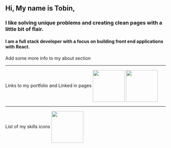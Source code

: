 ## Hi, My name is Tobin,
### I like solving unique problems and creating clean pages with a little bit of flair.
#### I am a full stack developer with a focus on building front end applications with React.
Add some more info to my about section
___________________________________
Links to my portfolio and Linked in pages
<a href="https://www.linkedin.com/in/tobinkwaters/" target="blank"><img align="center" src="" height="100" /></a>
<a href="https://tkwaterss.github.io/" target="blank"><img align="center" src="URL_TO_YOUR_IMAGE" height="100" /></a>
______________________________________
List of my skills icons
<a href="URL_REDIRECT" target="blank"><img align="center" src="URL_TO_YOUR_IMAGE" height="100" /></a>


<!--
**tkwaterss/tkwaterss** is a ✨ _special_ ✨ repository because its `README.md` (this file) appears on your GitHub profile.

Here are some ideas to get you started:

- 🔭 I’m currently working on ...
- 🌱 I’m currently learning ...
- 👯 I’m looking to collaborate on ...
- 🤔 I’m looking for help with ...
- 💬 Ask me about ...
- 📫 How to reach me: ...
- 😄 Pronouns: ...
- ⚡ Fun fact: ...
-->
